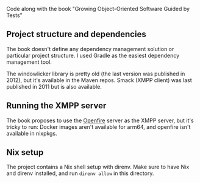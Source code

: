 Code along with the book "Growing Object-Oriented Software Guided by Tests"

## Project structure and dependencies

The book doesn't define any dependency management solution or particular project structure.
I used Gradle as the easiest dependency management tool.

The windowlicker library is pretty old (the last version was published in 2012), but it's available in the Maven repos. 
Smack (XMPP client) was last published in 2011 but is also available.

## Running the XMPP server

The book proposes to use the [Openfire](https://igniterealtime.org/projects/openfire/) server as the XMPP server, but it's tricky to run: 
Docker images aren't available for arm64, and openfire isn't available in nixpkgs.

## Nix setup

The project contains a Nix shell setup with direnv. 
Make sure to have Nix and direnv installed, and run `direnv allow` in this directory.